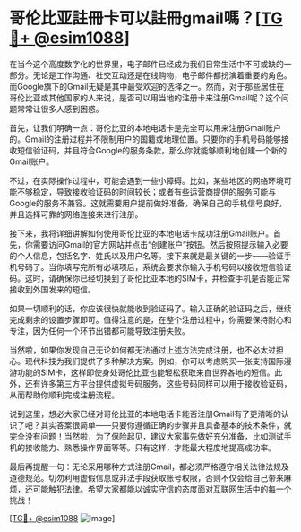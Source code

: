 # 哥伦比亚註冊卡可以註冊gmail嗎？[[TG💪+ @esim1088](https://t.me/s/esim1088)]

在当今这个高度数字化的世界里，电子邮件已经成为我们日常生活中不可或缺的一部分。无论是工作沟通、社交互动还是在线购物，电子邮件都扮演着重要的角色。而Google旗下的Gmail无疑是其中最受欢迎的选择之一。然而，对于那些居住在哥伦比亚或其他国家的人来说，是否可以用当地的注册卡来注册Gmail呢？这个问题常常让很多人感到困惑。

首先，让我们明确一点：哥伦比亚的本地电话卡是完全可以用来注册Gmail账户的。Gmail的注册过程并不限制用户的国籍或地理位置。只要你的手机号码能够接收短信验证码，并且符合Google的服务条款，那么你就能够顺利地创建一个新的Gmail账户。

不过，在实际操作过程中，可能会遇到一些小障碍。比如，某些地区的网络环境可能不够稳定，导致接收验证码的时间较长；或者有些运营商提供的服务可能与Google的服务不兼容。这就需要用户提前做好准备，确保自己的手机信号良好，并且选择可靠的网络连接来进行注册。

接下来，我将详细讲解如何使用哥伦比亚的本地电话卡成功注册Gmail账户。首先，你需要访问Gmail的官方网站并点击“创建账户”按钮。然后按照提示输入必要的个人信息，包括名字、姓氏以及用户名等。接下来就是最关键的一步——验证手机号码了。当你填写完所有必填项后，系统会要求你输入手机号码以接收短信验证码。这时，请确保你已经切换到了哥伦比亚本地的SIM卡，并检查手机是否能正常接收到外国发来的短信。

如果一切顺利的话，你应该很快就能收到验证码了。输入正确的验证码之后，继续完成剩余的设置步骤即可。值得注意的是，在整个注册过程中，你需要保持耐心和专注，因为任何一个环节出错都可能导致注册失败。

当然啦，如果你发现自己无论如何都无法通过上述方法完成注册，也不必太过担心。现代科技为我们提供了多种解决方案。例如，你可以考虑购买一张支持国际漫游功能的SIM卡，这样即使身处哥伦比亚也能轻松获取来自世界各地的短信。此外，还有许多第三方平台提供虚拟号码服务，这些号码同样可以用于接收验证码，从而帮助你顺利完成注册流程。

说到这里，想必大家已经对哥伦比亚的本地电话卡能否注册Gmail有了更清晰的认识了吧？其实答案很简单——只要你遵循正确的步骤并且具备基本的技术条件，就完全没有问题！当然啦，为了保险起见，建议大家事先做好充分准备，比如测试手机的接收能力、熟悉操作界面等等。只有这样，才能最大程度地提高成功率。

最后再提醒一句：无论采用哪种方式注册Gmail，都必须严格遵守相关法律法规及道德规范。切勿利用虚假信息或非法手段获取账号权限，否则不仅会给自己带来麻烦，还可能触犯法律。希望大家都能以诚实守信的态度面对互联网生活中的每一个挑战！

[[TG💪+ @esim1088](https://t.me/s/esim1088) ![Image](https://i.postimg.cc/4NQfJmqS/Snipaste-2025-05-13-00-14-12.png)]